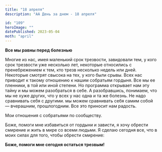 ```yaml
---
title: "18 апреля"
description: "АА День за днем - 18 апреля"

id: "109"
heroImage: ""
datePublished: 2023-05-04
moth: "april"
---
```


**Все мы равны перед болезнью**

Многие из нас, имея маленький срок трезвости, завидовали тем, у кого срок
трезвости уже несколько лет, некоторые относились с пренебрежением к тем, кто
трезв несколько недель или дней. Некоторые смотрят свысока на тех, у кого были
срывы. Всех нас приводит к такому отношению к нашим собратьям гордыня. Все мы
ее пленники, в той или иной степени. Но программа открывает нам эту тайну и мы
можем разобраться в себе. А разобравшись, понимаем, что мы не хуже других, что
у всех у нас одна и та же болезнь. Не надо сравнивать себя с другими. мы можем
сравнивать себя самим собой — вчерашним, прошлогодним. Все это приносит нам
радость.

Мои отношения с собратьями по сообществу.

Боже, помоги мне избавиться от гордыни и зависти, я хочу обрести смирение и
жить в мире со всеми людьми. Я сделаю сегодня все, что в моих силах для того,
чтобы обрести смирение:

**Боже, помоги мне сегодня остаться трезвым!**
